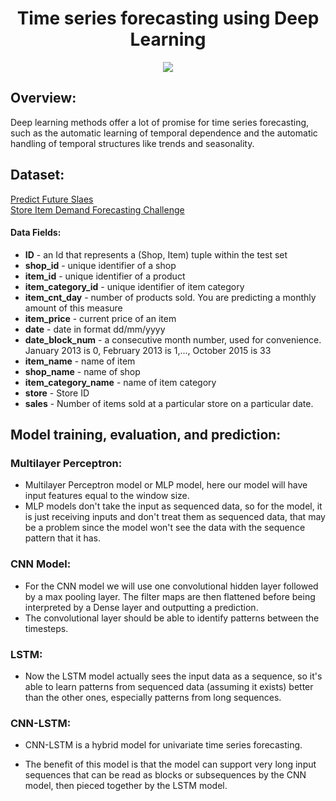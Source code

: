 # <div align="center">Time series forecasting using Deep Learning</div>
<div align="center"><img src="https://github.com/Anbarasan-PM/Time-series-forecasting-using-Deep-Learning/blob/main/output/overview.gif?raw=true"></div>

## Overview:
Deep learning methods offer a lot of promise for time series forecasting, such as the automatic learning of temporal dependence and the automatic handling of temporal structures like trends and seasonality.

## Dataset:
[Predict Future Slaes](https://www.kaggle.com/c/competitive-data-science-predict-future-sales)<br>
[Store Item Demand Forecasting Challenge](https://www.kaggle.com/c/competitive-data-science-predict-future-sales/data)
#### Data Fields:
- **ID** - an Id that represents a (Shop, Item) tuple within the test set
- **shop_id** - unique identifier of a shop
- **item_id** - unique identifier of a product
- **item_category_id** - unique identifier of item category
- **item_cnt_day** - number of products sold. You are predicting a monthly amount of this measure
- **item_price** - current price of an item
- **date** - date in format dd/mm/yyyy
- **date_block_num** - a consecutive month number, used for convenience. January 2013 is 0, February 2013 is 1,..., October 2015 is 33
- **item_name** - name of item
- **shop_name** - name of shop
- **item_category_name** - name of item category
- **store** - Store ID
- **sales** - Number of items sold at a particular store on a particular date.


## Model training, evaluation, and prediction:
### Multilayer Perceptron:
- Multilayer Perceptron model or MLP model, here our model will have input features equal to the window size.
- MLP models don't take the input as sequenced data, so for the model, it is just receiving inputs and don't treat them as sequenced data, that may be a problem since the model won't see the data with the sequence pattern that it has.

### CNN Model:
- For the CNN model we will use one convolutional hidden layer followed by a max pooling layer. The filter maps are then flattened before being interpreted by a Dense layer and outputting a prediction.
- The convolutional layer should be able to identify patterns between the timesteps.

### LSTM:
- Now the LSTM model actually sees the input data as a sequence, so it's able to learn patterns from sequenced data (assuming it exists) better than the other ones, especially patterns from long sequences.

### CNN-LSTM:
- CNN-LSTM is a hybrid model for univariate time series forecasting.

- The benefit of this model is that the model can support very long input sequences that can be read as blocks or subsequences by the CNN model, then pieced together by the LSTM model.




